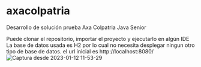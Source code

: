 # axacolpatria
Desarrollo de solución prueba Axa Colpatria Java Senior

Puede clonar el repositorio, importar el proyecto y ejecutarlo en algún IDE
La base de datos usada es H2 por lo cual no necesita desplegar ningun otro tipo 
de base de datos.
el url inicial es http://localhost:8080/
![Captura desde 2023-01-12 11-53-29](https://user-images.githubusercontent.com/51220078/212130250-bfff0cf2-b217-43ee-8486-426ad2ab767c.png)

